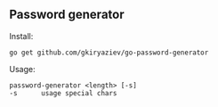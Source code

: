 ## Password generator

Install:
```
go get github.com/gkiryaziev/go-password-generator
```

Usage:
```
password-generator <length> [-s]
-s      usage special chars
```
